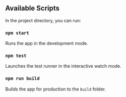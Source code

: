 ## Available Scripts
In the project directory, you can run:

### `npm start`
Runs the app in the development mode.

### `npm test`
Launches the test runner in the interactive watch mode.<br />

### `npm run build`
Builds the app for production to the `build` folder.
